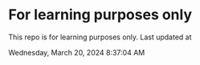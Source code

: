 # For learning purposes only
This repo is for learning purposes only.
Last updated at

Wednesday, March 20, 2024 8:37:04 AM

